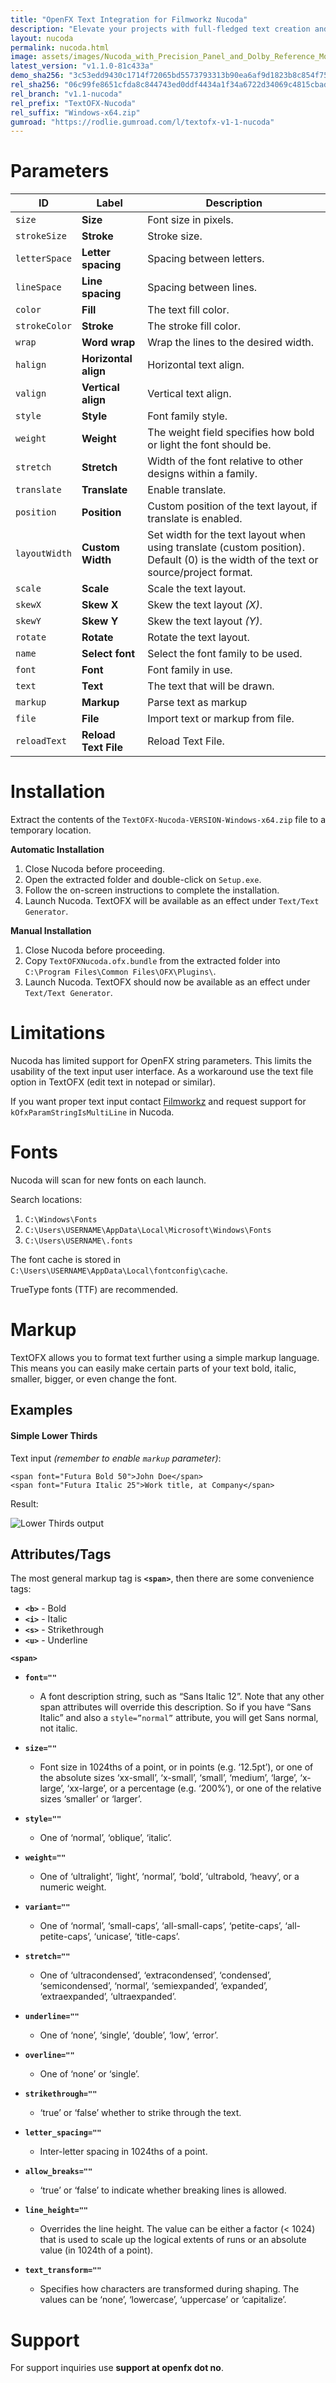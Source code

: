 ```yaml
---
title: "OpenFX Text Integration for Filmworkz Nucoda"
description: "Elevate your projects with full-fledged text creation and animation seamlessly integrated within your existing Nucoda workflow, powered by our advanced OpenFX text generator."
layout: nucoda
permalink: nucoda.html
image: assets/images/Nucoda_with_Precision_Panel_and_Dolby_Reference_Monitor.jpg
latest_version: "v1.1.0-81c433a"
demo_sha256: "3c53edd9430c1714f72065bd5573793313b90ea6af9d1823b8c854f75aa9179e"
rel_sha256: "06c99fe8651cfda8c844743ed0ddf4434a1f34a6722d34069c4815cbad022d2f"
rel_branch: "v1.1-nucoda"
rel_prefix: "TextOFX-Nucoda"
rel_suffix: "Windows-x64.zip"
gumroad: "https://rodlie.gumroad.com/l/textofx-v1-1-nucoda"
---
```


# Parameters

ID | Label | Description
--- | --- | ---
``size`` | **Size** | Font size in pixels.
``strokeSize`` | **Stroke** | Stroke size.
``letterSpace`` | **Letter spacing** | Spacing between letters.
``lineSpace`` | **Line spacing** | Spacing between lines.
``color`` | **Fill** | The text fill color.
``strokeColor`` | **Stroke** | The stroke fill color.
``wrap`` | **Word wrap** | Wrap the lines to the desired width.
``halign`` | **Horizontal align** | Horizontal text align.
``valign`` | **Vertical align** | Vertical text align.
``style`` | **Style** | Font family style.
``weight`` | **Weight** | The weight field specifies how bold or light the font should be.
``stretch`` | **Stretch** | Width of the font relative to other designs within a family.
``translate`` | **Translate** | Enable translate.
``position`` | **Position** | Custom position of the text layout, if translate is enabled.
``layoutWidth`` | **Custom Width** | Set width for the text layout when using translate (custom position). Default (0) is the width of the text or source/project format.
``scale`` | **Scale** | Scale the text layout.
``skewX`` | **Skew X** | Skew the text layout *(X)*.
``skewY`` | **Skew Y** | Skew the text layout *(Y)*.
``rotate`` | **Rotate** | Rotate the text layout.
``name`` | **Select font** | Select the font family to be used.
``font`` | **Font** | Font family in use.
``text`` | **Text** | The text that will be drawn.
``markup`` | **Markup** | Parse text as markup
``file`` | **File** | Import text or markup from file.
``reloadText`` | **Reload Text File** | Reload Text File.

# Installation

Extract the contents of the `TextOFX-Nucoda-VERSION-Windows-x64.zip` file to a temporary location.

**Automatic Installation**

1. Close Nucoda before proceeding.
2. Open the extracted folder and double-click on `Setup.exe`.
3. Follow the on-screen instructions to complete the installation.
4. Launch Nucoda. TextOFX will be available as an effect under `Text/Text Generator`.

**Manual Installation**

1. Close Nucoda before proceeding.
2. Copy `TextOFXNucoda.ofx.bundle` from the extracted folder into `C:\Program Files\Common Files\OFX\Plugins\`.
3. Launch Nucoda. TextOFX should now be available as an effect under `Text/Text Generator`.

# Limitations

Nucoda has limited support for OpenFX string parameters. This limits the usability of the text input user interface. As a workaround use the text file option in TextOFX (edit text in notepad or similar).

If you want proper text input contact [Filmworkz](https://filmworkz.com/nucoda/) and request support for `kOfxParamStringIsMultiLine` in Nucoda.

# Fonts

Nucoda will scan for new fonts on each launch.

Search locations:

1. `C:\Windows\Fonts`
2. `C:\Users\USERNAME\AppData\Local\Microsoft\Windows\Fonts`
3. `C:\Users\USERNAME\.fonts`

The font cache is stored in `C:\Users\USERNAME\AppData\Local\fontconfig\cache`.

TrueType fonts (TTF) are recommended.

# Markup

TextOFX allows you to format text further using a simple markup language. This means you can easily make certain parts of your text bold, italic, smaller, bigger, or even change the font.

## Examples

#### Simple Lower Thirds

Text input *(remember to enable ``markup`` parameter)*:

```
<span font="Futura Bold 50">John Doe</span>
<span font="Futura Italic 25">Work title, at Company</span>
```

Result:

![Lower Thirds output](assets/images/textofx-markup-example-01.png)

## Attributes/Tags
The most general markup tag is **``<span>``**, then there are some convenience tags:

* **``<b>``** - Bold
* **``<i>``** - Italic
* **``<s>``** - Strikethrough
* **``<u>``** - Underline

**``<span>``**

* **``font=""``**
  * A font description string, such as “Sans Italic 12”. Note that any other span attributes will override this description. So if you have “Sans Italic” and also a ``style=”normal”`` attribute, you will get Sans normal, not italic.

* **``size=""``**
  * Font size in 1024ths of a point, or in points (e.g. ‘12.5pt’), or one of the absolute sizes ‘xx-small’, ‘x-small’, ‘small’, ‘medium’, ‘large’, ‘x-large’, ‘xx-large’, or a percentage (e.g. ‘200%’), or one of the relative sizes ‘smaller’ or ‘larger’.
* **``style=""``**
  * One of ‘normal’, ‘oblique’, ‘italic’.
* **``weight=""``**
  * One of ‘ultralight’, ‘light’, ‘normal’, ‘bold’, ‘ultrabold, ‘heavy’, or a numeric weight.
* **``variant=""``**
  * One of ‘normal’, ‘small-caps’, ‘all-small-caps’, ‘petite-caps’, ‘all-petite-caps’, ‘unicase’, ‘title-caps’.
* **``stretch=""``**
  * One of ‘ultracondensed’, ‘extracondensed’, ‘condensed’, ‘semicondensed’, ‘normal’, ‘semiexpanded’, ‘expanded’, ‘extraexpanded’, ‘ultraexpanded’.
* **``underline=""``**
  * One of ‘none’, ‘single’, ‘double’, ‘low’, ‘error’.
* **``overline=""``**
  * One of ‘none’ or ‘single’.
* **``strikethrough=""``**
  * ‘true’ or ‘false’ whether to strike through the text.
* **``letter_spacing=""``**
  * Inter-letter spacing in 1024ths of a point.
* **``allow_breaks=""``**
  * ‘true’ or ‘false’ to indicate whether breaking lines is allowed.
* **``line_height=""``**
  * Overrides the line height. The value can be either a factor (< 1024) that is used to scale up the logical extents of runs or an absolute value (in 1024th of a point).
* **``text_transform=""``**
  * Specifies how characters are transformed during shaping. The values can be ‘none’, ‘lowercase’, ‘uppercase’ or ‘capitalize’.

# Support

For support inquiries use **support at openfx dot no**.

